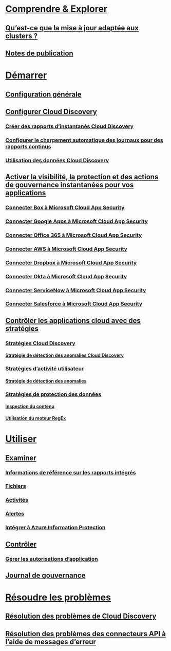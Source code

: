 # [Comprendre & Explorer](what-is-cloud-app-security.md)
## [Qu’est-ce que la mise à jour adaptée aux clusters ?](what-is-cloud-app-security.md)
## [Notes de publication](release-notes.md)
# [Démarrer](getting-started-with-cloud-app-security.md)
## [Configuration générale](general-setup.md)
## [Configurer Cloud Discovery](set-up-cloud-discovery.md)
### [Créer des rapports d’instantanés Cloud Discovery](create-snapshot-cloud-discovery-reports.md)
### [Configurer le chargement automatique des journaux pour des rapports continus](configure-automatic-log-upload-for-continuous-reports.md)
### [Utilisation des données Cloud Discovery](working-with-cloud-discovery-data.md)
## [Activer la visibilité, la protection et des actions de gouvernance instantanées pour vos applications](enable-instant-visibility-protection-and-governance-actions-for-your-apps.md)
### [Connecter Box à Microsoft Cloud App Security](connect-box-to-microsoft-cloud-app-security.md)
### [Connecter Google Apps à Microsoft Cloud App Security](connect-google-apps-to-microsoft-cloud-app-security.md)
### [Connecter Office 365 à Microsoft Cloud App Security](connect-office-365-to-microsoft-cloud-app-security.md)
### [Connecter AWS à Microsoft Cloud App Security](connect-aws-to-microsoft-cloud-app-security.md)
### [Connecter Dropbox à Microsoft Cloud App Security](connect-dropbox-to-microsoft-cloud-app-security.md)
### [Connecter Okta à Microsoft Cloud App Security](connect-okta-to-microsoft-cloud-app-security.md)
### [Connecter ServiceNow à Microsoft Cloud App Security](connect-servicenow-to-microsoft-cloud-app-security.md)
### [Connecter Salesforce à Microsoft Cloud App Security](connect-salesforce-to-microsoft-cloud-app-security.md)
## [Contrôler les applications cloud avec des stratégies](control-cloud-apps-with-policies.md)
### [Stratégies Cloud Discovery](cloud-discovery-policies.md)
#### [Stratégie de détection des anomalies Cloud Discovery](cloud-discovery-anomaly-detection-policy.md)
### [Stratégies d’activité utilisateur](user-activity-policies.md)
#### [Stratégie de détection des anomalies](anomaly-detection-policy.md)
### [Stratégies de protection des données](data-protection-policies.md)
#### [Inspection du contenu](content-inspection.md)
#### [Utilisation du moteur RegEx](working-with-the-regex-engine.md)
# [Utiliser](daily-activities-to-protect-your-cloud-environment.md)
## [Examiner](investigate.md)
### [Informations de référence sur les rapports intégrés](built-in-report-reference.md)
### [Fichiers](file-filters.md)
### [Activités](activity-filters.md)
### [Alertes](monitor-alerts.md)
### [Intégrer à Azure Information Protection](azip-integration.md)
## [Contrôler](control.md)
### [Gérer les autorisations d’application](manage-app-permissions.md)
## [Journal de gouvernance](governance-actions.md)
# [Résoudre les problèmes](troubleshooting.md)
## [Résolution des problèmes de Cloud Discovery](troubleshooting-cloud-discovery.md)
## [Résolution des problèmes des connecteurs API à l’aide de messages d’erreur](troubleshooting-api-connectors-using-error-messages.md)

<!--HONumber=Nov16_HO2-->


